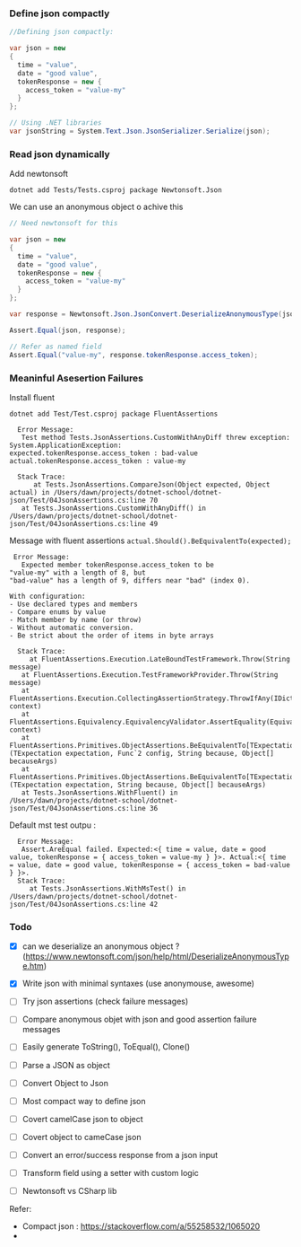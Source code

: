 

### Define json compactly

```csharp
//Defining json compactly: 

var json = new
{
  time = "value",
  date = "good value",
  tokenResponse = new {
    access_token = "value-my"
  }
};

// Using .NET libraries
var jsonString = System.Text.Json.JsonSerializer.Serialize(json);
```



### Read json dynamically

Add newtonsoft 

```
dotnet add Tests/Tests.csproj package Newtonsoft.Json
```



We can use an anonymous object o achive this 

```csharp
// Need newtonsoft for this

var json = new
{
  time = "value",
  date = "good value",
  tokenResponse = new {
    access_token = "value-my"
  }
};

var response = Newtonsoft.Json.JsonConvert.DeserializeAnonymousType(jsonString, json);

Assert.Equal(json, response);

// Refer as named field
Assert.Equal("value-my", response.tokenResponse.access_token);
```



### Meaninful Asesertion Failures

Install fluent

```
dotnet add Test/Test.csproj package FluentAssertions
```



```
  Error Message:
   Test method Tests.JsonAssertions.CustomWithAnyDiff threw exception:
System.ApplicationException:
expected.tokenResponse.access_token : bad-value
actual.tokenResponse.access_token : value-my

  Stack Trace:
      at Tests.JsonAssertions.CompareJson(Object expected, Object actual) in /Users/dawn/projects/dotnet-school/dotnet-json/Test/04JsonAssertions.cs:line 70
   at Tests.JsonAssertions.CustomWithAnyDiff() in /Users/dawn/projects/dotnet-school/dotnet-json/Test/04JsonAssertions.cs:line 49
```





Message with fluent assertions `actual.Should().BeEquivalentTo(expected);`

```
 Error Message:
   Expected member tokenResponse.access_token to be
"value-my" with a length of 8, but
"bad-value" has a length of 9, differs near "bad" (index 0).

With configuration:
- Use declared types and members
- Compare enums by value
- Match member by name (or throw)
- Without automatic conversion.
- Be strict about the order of items in byte arrays

  Stack Trace:
     at FluentAssertions.Execution.LateBoundTestFramework.Throw(String message)
   at FluentAssertions.Execution.TestFrameworkProvider.Throw(String message)
   at FluentAssertions.Execution.CollectingAssertionStrategy.ThrowIfAny(IDictionary`2 context)
   at FluentAssertions.Equivalency.EquivalencyValidator.AssertEquality(EquivalencyValidationContext context)
   at FluentAssertions.Primitives.ObjectAssertions.BeEquivalentTo[TExpectation](TExpectation expectation, Func`2 config, String because, Object[] becauseArgs)
   at FluentAssertions.Primitives.ObjectAssertions.BeEquivalentTo[TExpectation](TExpectation expectation, String because, Object[] becauseArgs)
   at Tests.JsonAssertions.WithFluent() in /Users/dawn/projects/dotnet-school/dotnet-json/Test/04JsonAssertions.cs:line 36
```



Default mst test outpu :

```
  Error Message:
   Assert.AreEqual failed. Expected:<{ time = value, date = good value, tokenResponse = { access_token = value-my } }>. Actual:<{ time = value, date = good value, tokenResponse = { access_token = bad-value } }>.
  Stack Trace:
     at Tests.JsonAssertions.WithMsTest() in /Users/dawn/projects/dotnet-school/dotnet-json/Test/04JsonAssertions.cs:line 42
```



### Todo

- [x] can we deserialize an anonymous object ? (https://www.newtonsoft.com/json/help/html/DeserializeAnonymousType.htm)
- [x] Write json with minimal syntaxes (use anonymouse, awesome)
- [ ] Try json assertions (check failure messages)
- [ ] Compare anonymous objet with json and good assertion failure messages



- [ ] Easily generate ToString(), ToEqual(), Clone()
- [ ] Parse a JSON as object
- [ ] Convert Object to Json
- [ ] Most compact way to define json
- [ ] Covert camelCase json to object
- [ ] Covert object to cameCase json
- [ ] Convert an error/success response from a json input
- [ ] Transform field using a setter with custom logic
- [ ] Newtonsoft vs CSharp lib





Refer: 

- Compact json : https://stackoverflow.com/a/55258532/1065020
- 